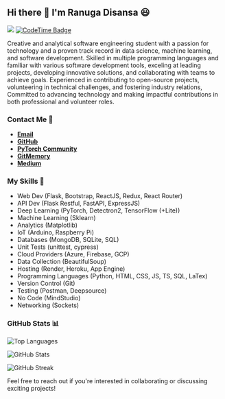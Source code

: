 ## Hi there 👋 I'm Ranuga Disansa 😃

![](https://komarev.com/ghpvc/?username=Programmer-RD-AI&color=gray)
[![CodeTime Badge](https://img.shields.io/endpoint?style=social&color=222&url=https%3A%2F%2Fapi.codetime.dev%2Fshield%3Fid%3D25577%26project%3D%26in=0)](https://codetime.dev)

Creative and analytical software engineering student with a passion for technology and a proven track record in data science, machine learning, and software development. Skilled in multiple programming languages and familiar with various software development tools, exceling at leading projects, developing innovative solutions, and collaborating with teams to achieve goals. Experienced in contributing to open-source projects, volunteering in technical challenges, and fostering industry relations, Committed to advancing technology and making impactful contributions in both professional and volunteer roles.

### Contact Me 💬
  
- [**Email**](mailto:go2ranuga@gmail.com)
- [**GitHub**](https://github.com/Programmer-RD-AI)
- [**PyTorch Community**](https://discuss.pytorch.org/u/programmer-rd-ai/summary)
- [**GitMemory**](https://githubmemory.com/@Programmer-RD-AI)
- [**Medium**](https://medium.com/@Programmer-RD-AI)

### My Skills 💼 
- Web Dev (Flask, Bootstrap, ReactJS, Redux, React Router)
- API Dev (Flask Restful, FastAPI, ExpressJS)
- Deep Learning (PyTorch, Detectron2, TensorFlow (+Lite))
- Machine Learning (Sklearn)
- Analytics (Matplotlib)
- IoT (Arduino, Raspberry Pi)
- Databases (MongoDB, SQLite, SQL)
- Unit Tests (unittest, cypress)
- Cloud Providers (Azure, Firebase, GCP)
- Data Collection (BeautifulSoup)
- Hosting (Render, Heroku, App Engine)
- Programming Languages (Python, HTML, CSS, JS, TS, SQL, LaTex)
- Version Control (Git)
- Testing (Postman, Deepsource)
- No Code (MindStudio)
- Networking (Sockets)

### GitHub Stats 📊
![Top Languages](https://github-readme-stats.vercel.app/api/top-langs/?username=Programmer-RD-AI)

![GitHub Stats](https://github-readme-stats.vercel.app/api?username=Programmer-RD-AI&show_icons=true&hide_border=false)

![GitHub Streak](http://github-readme-streak-stats.herokuapp.com?user=Programmer-RD-AI&theme=dark&date_format=M%20j%5B%2C%20Y%5D)

Feel free to reach out if you're interested in collaborating or discussing exciting projects!
